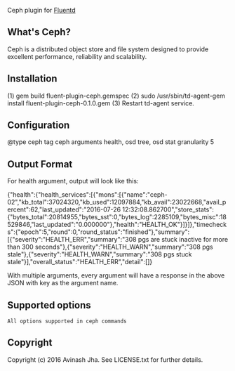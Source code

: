 Ceph plugin for [Fluentd](http://fluentd.org)

## What's Ceph?
Ceph is a distributed object store and file system designed to provide excellent performance, reliability and scalability.

## Installation
(1) gem build fluent-plugin-ceph.gemspec
(2) sudo /usr/sbin/td-agent-gem install fluent-plugin-ceph-0.1.0.gem
(3) Restart td-agent service.

## Configuration

<source>
  @type ceph
  tag ceph
  arguments health, osd tree, osd stat
  granularity 5
</source>

## Output Format
For health argument, output will look like this:

{"health":{"health_services":[{"mons":[{"name":"ceph-02","kb_total":37024320,"kb_used":12097884,"kb_avail":23022668,"avail_percent":62,"last_updated":"2016-07-26 12:32:08.862700","store_stats":{"bytes_total":20814955,"bytes_sst":0,"bytes_log":2285109,"bytes_misc":18529846,"last_updated":"0.000000"},"health":"HEALTH_OK"}]}]},"timechecks":{"epoch":5,"round":0,"round_status":"finished"},"summary":[{"severity":"HEALTH_ERR","summary":"308 pgs are stuck inactive for more than 300 seconds"},{"severity":"HEALTH_WARN","summary":"308 pgs stale"},{"severity":"HEALTH_WARN","summary":"308 pgs stuck stale"}],"overall_status":"HEALTH_ERR","detail":[]}

With multiple arguments, every argument will have a response in the above JSON with key as the argument name. 
## Supported options

```
All options supported in ceph commands
```

## Copyright

Copyright (c) 2016 Avinash Jha. See LICENSE.txt for
further details.

